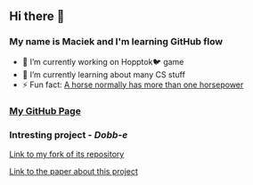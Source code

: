 ## Hi there 👋

### My name is Maciek and I'm learning GitHub flow

- 🔭 I’m currently working on Hopptok:bird: game
- 🌱 I’m currently learning about many CS stuff
- ⚡ Fun fact: [A horse normally has more than one horsepower](https://www.nature.com/articles/364195a0?utm_medium=affiliate&utm_source=commission_junction&utm_campaign=CONR_PF018_ECOM_GL_PHSS_ALWYS_DEEPLINK&utm_content=textlink&utm_term=PID100090912&CJEVENT=9528a268871411ee8030cdb50a18b8f8)

### [My GitHub Page](https://macszym.github.io/)

### Intresting project - *Dobb-e*
[Link to my fork of its repository](https://github.com/Macszym/dobb-e)

[Link to the paper about this project](https://paperswithcode.com/paper/on-bringing-robots-home)
<!--
**Macszym/Macszym** is a ✨ _special_ ✨ repository because its `README.md` (this file) appears on your GitHub profile.

Here are some ideas to get you started:

- 🔭 I’m currently working on ...
- 🌱 I’m currently learning ...
- 👯 I’m looking to collaborate on ...
- 🤔 I’m looking for help with ...
- 💬 Ask me about ...
- 📫 How to reach me: ...
- 😄 Pronouns: ...
- ⚡ Fun fact: ...
-->
